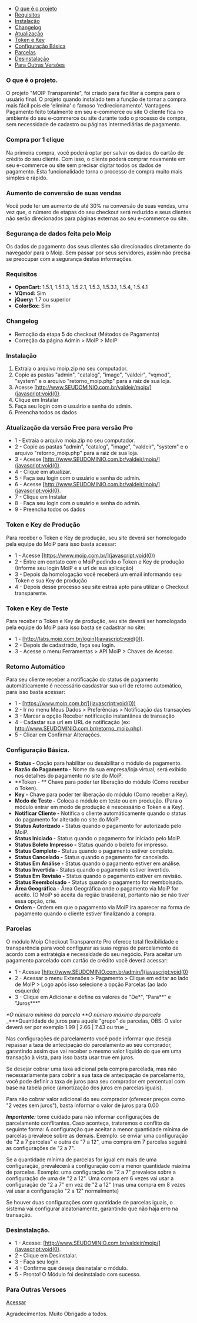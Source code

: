 * [O que é o projeto](#o-que-%C3%A9-o-projeto)
* [Requisitos](#requisitos)
* [Instalação](#instala%C3%A7%C3%A3o)
* [Changelog](#changelog)
* [Atualização](#atualiza%C3%A7%C3%A3o-da-vers%C3%A3o-free-para-vers%C3%A3o-pro)
* [Token e Key](#token-e-key-de-produ%C3%A7%C3%A3o)
* [Configuração Básica](#configura%C3%A7%C3%A3o-b%C3%A1sica)
* [Parcelas](#parcelas)
* [Desinstalação](#desinstala%C3%A7%C3%A3o)
* [Para Outras Versões](#para-outras-versoes)

### O que é o projeto.
O projeto "MOIP Transparente", foi criado para facilitar a compra para o usuário final. O projeto quando instalado tem a função de tornar a compra mais fácil pois ele 'elimina' o famoso 'redirecionamento'.
Vantagens
Pagamento feito totalmente em seu e-commerce ou site
O cliente fica no ambiente do seu e-commerce ou site durante todo o processo de compra, sem necessidade de cadastro ou páginas intermediárias de pagamento.

### Compra por 1 clique
Na primeira compra, você poderá optar por salvar os dados do cartão de crédito do seu cliente. Com isso, o cliente poderá comprar novamente em seu e-commerce ou site sem precisar digitar todos os dados de pagamento. Esta funcionalidade torna o processo de compra muito mais simples e rápido.

### Aumento de conversão de suas vendas
Você pode ter um aumento de até 30% na conversão de suas vendas, uma vez que, o número de etapas do seu checkout será reduzido e seus clientes não serão direcionados para páginas externas ao seu e-commerce ou site.

### Segurança de dados feita pelo Moip
Os dados de pagamento dos seus clientes são direcionados diretamente do navegador para o Moip. Sem passar por seus servidores, assim não precisa se preocupar com a segurança destas informações.

### Requisitos
* **OpenCart:** 1.5.1, 1.5.1.3, 1.5.2.1, 1.5.3, 1.5.3.1, 1.5.4, 1.5.4.1
* **VQmod:** Sim
* **jQuery:** 1.7 ou superior
* **ColorBox:** Sim

### Changelog
- Remoção da etapa 5 do checkout (Métodos de Pagamento)
- Correção da página Admin > MoIP > MoIP

### Instalação
1. Extraia o arquivo moip.zip no seu computador.
2. Copie as pastas "admin", "catalog", "image", "valdeir", "vqmod", "system" e o arquivo "retorno_moip.php" para a raiz de sua loja.
3. Acesse [http://www.SEUDOMINIO.com.br/valdeir/moip/](javascript:void(0).
4. Clique em Instalar
5. Faça seu login com o usuário e senha do admin.
6. Preencha todos os dados

### Atualização da versão Free para versão Pro
* 1 - Extraia o arquivo moip.zip no seu computador.
* 2 - Copie as pastas "admin", "catalog", "image", "valdeir", "system" e o arquivo "retorno_moip.php" para a raiz de sua loja.
* 3 - Acesse [http://www.SEUDOMINIO.com.br/valdeir/moip/](javascript:void(0).
* 4 - Clique em atualizar.
* 5 - Faça seu login com o usuário e senha do admin.
* 6 - Acesse [http://www.SEUDOMINIO.com.br/valdeir/moip/](javascript:void(0).
* 7 - Clique em Instalar
* 8 - Faça seu login com o usuário e senha do admin.
* 9 - Preencha todos os dados

### Token e Key de Produção
Para receber o Token e Key de produção, seu site deverá ser homologado pela equipe do MoiP para isso basta acessar:
* 1 - Acesse [https://www.moip.com.br/](javascript:void(0))
* 2 - Entre em contato com o MoiP pedindo o Token e Key de produção (Informe seu login MoiP e a url de sua aplicação)
* 3 - Depois da homologação você receberá um email informando seu Token e sua Key de produção
* 4 - Depois desse processo seu site estraá apto para utilizar o Checkout transparente.

### Token e Key de Teste
Para receber o Token e Key de produção, seu site deverá ser homologado pela equipe do MoiP para isso basta se cadastrar no site:
* 1 - [http://labs.moip.com.br/login](javascript:void(0)).
* 2 - Depois de cadastrado, faça seu login.
* 3 - Acesse o menu Ferramentas > API MoiP > Chaves de Acesso.

### Retorno Automático
Para seu cliente receber a notificação do status de pagamento automáticamente é necessário casdastrar sua url de retorno automático, para isso basta acessar:
* 1 - [https://www.moip.com.br/](javascript:void(0))
* 2 - Ir no menu Meus Dados > Preferências > Notificação das transações
* 3 - Marcar a opção Receber notificação instantânea de transação
* 4 - Cadastar sua url em URL de notificação (ex: http://www.SEUDOMINIO.com.br/retorno_moip.php).
* 5 - Clicar em Confirmar Alterações.

### Configuração Básica.
* **Status -** Opção para habilitar ou desabilitar o módulo de pagamento.
* **Razão do Pagamento -** Nome da sua empresa/loja virtual, será exibido nos detalhes do pagamento no site do MoiP.
* **Token - ** Chave para poder ter liberação do módulo (Como receber o Token).
* **Key -** Chave para poder ter liberação do módulo (Como receber a Key).
* **Modo de Teste -** Coloca o módulo em teste ou em produção. (Para o módulo entrar em modo de produção é nescessário o Token e a Key).
* **Notificar Cliente -** Notifica o cliente automáticamente quando o status do pagamento for alterado no site do MoiP.
* **Status Autorizado -** Status quando o pagamento for autorizado pelo MoiP.
* **Status Iniciado -** Status quando o pagamento for iniciado pelo MoiP.
* **Status Boleto Impresso -** Status quando o boleto for impresso.
* **Status Completo -** Status quando o pagamento estiver completo.
* **Status Cancelado -** Status quando o pagamento for cancelado.
* **Status Em Análise -** Status quando o pagamento estiver em análise.
* **Status Invertida -** Status quando o pagamento estiver invertido.
* **Status Em Revisão -** Status quando o pagamento estiver em revisão.
* **Status Reembolsado** - Status quando o pagamento for reembolsado.
* **Área Geográfica -** Área Geográfica onde o pagamento via MoiP for aceito. (O MoiP só aceita da região brasileira), portanto não se não tiver essa opção, crie.
* **Ordem -** Ordem em que o pagamento via MoiP ira aparecer na forma de pagamento quando o cliente estiver finalizando a compra.

### Parcelas
O módulo Moip Checkout Transparente Pro oferece total flexibilidade e transparência para você configurar as suas regras de parcelamento de acordo com a estratégia e necessidade do seu negócio.
Para aceitar um pagamento parcelado com cartão de crédito você deverá acessar:
* 1 - Acesse [http://www.SEUDOMINIO.com.br/admin/](javascript:void(0)
* 2 - Acessar o menu Extensões > Pagamento > Clique em editar ao lado de MoIP > Logo após isso selecione a opção Parcelas (ao lado esquerdo)
* 3 - Clique em Adicionar e define os valores de "De*", "Para**" e "Juros***"

_*O número mínimo da parcela_
_**O número máximo da parcela_
_***Quantidade de juros para aquele "grupo" de parcelas, OBS: O valor deverá ser por exemplo 1.99 | 2.66 | 7.43 ou true _

Nas configurações de parcelamento você pode informar que deseja repassar a taxa de antecipação do parcelamento ao seu comprador, garantindo assim que vai receber o mesmo valor líquido do que em uma transação à vista, para isso basta usar true em juros. 

Se desejar cobrar uma taxa adicional pela compra parcelada, mas não necessariamente para cobrir a sua taxa de antecipação de parcelamento, você pode definir a taxa de juros para seu comprador em percentual com base na tabela price (amortização dos juros em parcelas iguais). 

Para não cobrar valor adicional do seu comprador (oferecer preços como "2 vezes sem juros"), basta informar o valor de juros para 0.00 

_**Importante:**_ tome cuidado para não informar configurações de parcelamento conflitantes. Caso aconteça, trataremos o conflito da seguinte forma:
A configuração que aceitar a menor quantidade mínima de parcelas prevalece sobre as demais. Exemplo: se enviar uma configuração de "2 a 7 parcelas" e outra de "7 a 12", uma compra em 7 parcelas seguirá as configurações de "2 a 7".

Se a quantidade mínima de parcelas for igual em mais de uma configuração, prevalecerá a configuração com a menor quantidade máxima de parcelas. Exemplo: uma configuração de "2 a 7" prevalece sobre a configuração de uma de "2 a 12". Uma compra em 6 vezes vai usar a configuração de "2 a 7" em vez de "2 a 12" (mas uma compra em 8 vezes vai usar a configuração "2 a 12" normalmente)

Se houver duas configurações com quantidade de parcelas iguais, o sistema vai configurar aleatoriamente, garantindo que não haja erro na transação.

### Desinstalação.
* 1 - Acesse: [http://www.SEUDOMINIO.com.br/valdeir/moip/](javascript:void(0).
* 2 - Clique em Desinstalar.
* 3 - Faça seu login.
* 4 - Confirme que deseja desinstalar o módulo.
* 5 - Pronto! O Módulo foi desinstalado com sucesso.

### Para Outras Versoes
[Acessar](https://www.dropbox.com/sh/l4u1y4t292agk3n/WtpXcc3vO8)

Agradecimentos.
Muito Obrigado a todos.